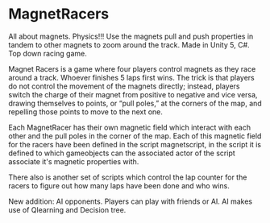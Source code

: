 # MagnetRacers
All about magnets. Physics!!! Use the magnets pull and push properties in tandem to other magnets to zoom around the track. Made in Unity 5, C#. Top down racing game.

Magnet Racers is a game where four players control magnets as they race around a track. Whoever finishes 5 laps first wins. The trick is that players do not control the movement of the magnets directly; instead, players switch the charge of their magnet from positive to negative and vice versa, drawing themselves to points, or “pull poles,” at the corners of the map, and repelling those points to move to the next one.

Each MagnetRacer has their own magnetic field which interact with each other and the pull poles in the corner of the map. Each of this magnetic field for the racers have been defined in the script magnetscript, in the script it is defined to which gameobjects can the associated actor of the script associate it's magnetic properties with.

There also is another set of scripts which control the lap counter for the racers to figure out how many laps have been done and who wins.

New addition: AI opponents. Players can play with friends or AI. AI makes use of Qlearning and Decision tree.
